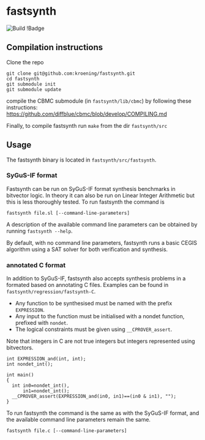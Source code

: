 # fastsynth

![Build !Badge](https://github.com/kroening/fastsynth/workflows/Build%20and%20Test/badge.svg)


## Compilation instructions
Clone the repo
~~~
git clone git@github.com:kroening/fastsynth.git
cd fastsynth
git submodule init
git submodule update

~~~
compile the CBMC submodule (in `fastsynth/lib/cbmc`) by following these instructions:
https://github.com/diffblue/cbmc/blob/develop/COMPILING.md

Finally, to compile fastsynth run `make` from the dir `fastsynth/src`


## Usage

The fastsynth binary is located in `fastsynth/src/fastsynth`. 

### SyGuS-IF format
Fastsynth can be run on SyGuS-IF format synthesis benchmarks in bitvector logic. In theory it can also be run on
Linear Integer Arithmetic but this is less thoroughly tested. To run fastsynth the command is
~~~
fastsynth file.sl [--command-line-parameters]
~~~
A description of the available command line parameters can be obtained by running `fastsynth --help`. 

By default, with no command line parameters, fastsynth runs a basic CEGIS algorithm using a SAT solver
for both verification and synthesis.

### annotated C format
In addition to SyGuS-IF, fastsynth also accepts synthesis problems in a formated based on annotating C files. 
Examples can be found in `fastsynth/regression/fastsynth-C`. 

- Any function to be synthesised must be named with the prefix `EXPRESSION`.
- Any input to the function must be initialised with a nondet function, prefixed with `nondet`.
- The logical constraints must be given using `__CPROVER_assert`. 

Note that integers in C are not true integers but integers represented using bitvectors.

~~~
int EXPRESSION_and(int, int);
int nondet_int();

int main()
{
  int in0=nondet_int(),
      in1=nondet_int();
  __CPROVER_assert(EXPRESSION_and(in0, in1)==(in0 & in1), "");
}
~~~

To run fastsynth the command is the same as with the SyGuS-IF format, and the available command line parameters remain the same.
~~~
fastsynth file.c [--command-line-parameters]
~~~